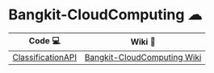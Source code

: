 # Bangkit-CloudComputing ☁ 

| Code 💻  | Wiki 📝 |
|----------|------|
| [ClassificationAPI](https://github.com/ornaman-dev/Bangkit-CloudComputing/tree/ClassificationAPI) | [Bangkit-CloudComputing Wiki](https://github.com/ornaman-dev/Bangkit-CloudComputing/wiki) |
